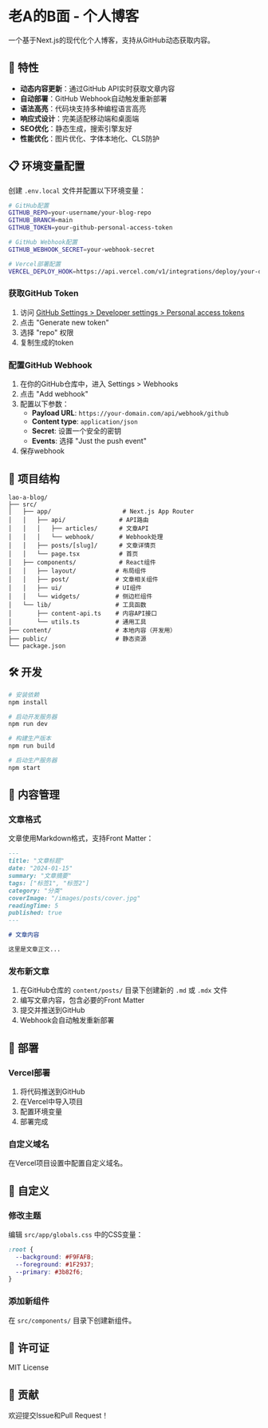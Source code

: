 # 老A的B面 - 个人博客


一个基于Next.js的现代化个人博客，支持从GitHub动态获取内容。

## 🚀 特性

- **动态内容更新**：通过GitHub API实时获取文章内容
- **自动部署**：GitHub Webhook自动触发重新部署
- **语法高亮**：代码块支持多种编程语言高亮
- **响应式设计**：完美适配移动端和桌面端
- **SEO优化**：静态生成，搜索引擎友好
- **性能优化**：图片优化、字体本地化、CLS防护

## 📋 环境变量配置

创建 `.env.local` 文件并配置以下环境变量：

```bash
# GitHub配置
GITHUB_REPO=your-username/your-blog-repo
GITHUB_BRANCH=main
GITHUB_TOKEN=your-github-personal-access-token

# GitHub Webhook配置
GITHUB_WEBHOOK_SECRET=your-webhook-secret

# Vercel部署配置
VERCEL_DEPLOY_HOOK=https://api.vercel.com/v1/integrations/deploy/your-deploy-hook-url
```

### 获取GitHub Token

1. 访问 [GitHub Settings > Developer settings > Personal access tokens](https://github.com/settings/tokens)
2. 点击 "Generate new token"
3. 选择 "repo" 权限
4. 复制生成的token

### 配置GitHub Webhook

1. 在你的GitHub仓库中，进入 Settings > Webhooks
2. 点击 "Add webhook"
3. 配置以下参数：
   - **Payload URL**: `https://your-domain.com/api/webhook/github`
   - **Content type**: `application/json`
   - **Secret**: 设置一个安全的密钥
   - **Events**: 选择 "Just the push event"
4. 保存webhook

## 📁 项目结构

```
lao-a-blog/
├── src/
│   ├── app/                    # Next.js App Router
│   │   ├── api/               # API路由
│   │   │   ├── articles/      # 文章API
│   │   │   └── webhook/       # Webhook处理
│   │   ├── posts/[slug]/      # 文章详情页
│   │   └── page.tsx           # 首页
│   ├── components/            # React组件
│   │   ├── layout/           # 布局组件
│   │   ├── post/             # 文章相关组件
│   │   ├── ui/               # UI组件
│   │   └── widgets/          # 侧边栏组件
│   └── lib/                  # 工具函数
│       ├── content-api.ts    # 内容API接口
│       └── utils.ts          # 通用工具
├── content/                  # 本地内容（开发用）
├── public/                   # 静态资源
└── package.json
```

## 🛠️ 开发

```bash
# 安装依赖
npm install

# 启动开发服务器
npm run dev

# 构建生产版本
npm run build

# 启动生产服务器
npm start
```

## 📝 内容管理

### 文章格式

文章使用Markdown格式，支持Front Matter：

```markdown
---
title: "文章标题"
date: "2024-01-15"
summary: "文章摘要"
tags: ["标签1", "标签2"]
category: "分类"
coverImage: "/images/posts/cover.jpg"
readingTime: 5
published: true
---

# 文章内容

这里是文章正文...
```

### 发布新文章

1. 在GitHub仓库的 `content/posts/` 目录下创建新的 `.md` 或 `.mdx` 文件
2. 编写文章内容，包含必要的Front Matter
3. 提交并推送到GitHub
4. Webhook会自动触发重新部署

## 🚀 部署

### Vercel部署

1. 将代码推送到GitHub
2. 在Vercel中导入项目
3. 配置环境变量
4. 部署完成

### 自定义域名

在Vercel项目设置中配置自定义域名。

## 🔧 自定义

### 修改主题

编辑 `src/app/globals.css` 中的CSS变量：

```css
:root {
  --background: #F9FAFB;
  --foreground: #1F2937;
  --primary: #3b82f6;
}
```

### 添加新组件

在 `src/components/` 目录下创建新组件。

## 📄 许可证

MIT License

## 🤝 贡献

欢迎提交Issue和Pull Request！
